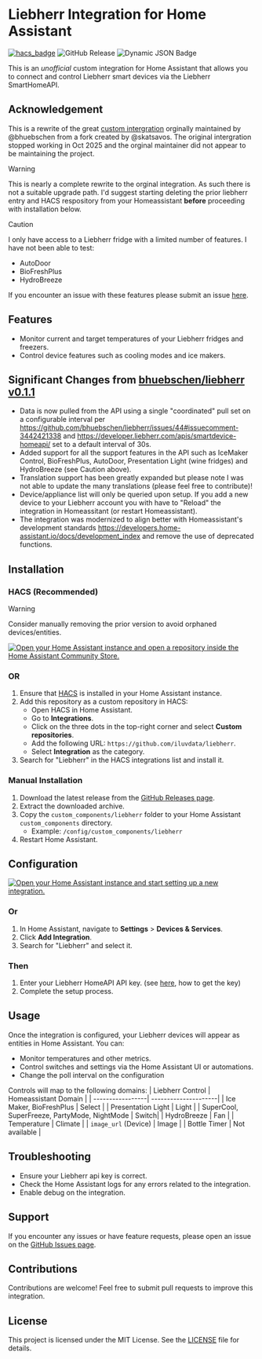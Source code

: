 # Liebherr Integration for Home Assistant

[![hacs_badge](https://img.shields.io/badge/HACS-Custom-orange.svg?style=flat-square&logo=homeassistantcommunitystore)](https://hacs.xyz/)
![GitHub Release](https://img.shields.io/github/v/release/iluvdata/liebherr)
![Dynamic JSON Badge](https://img.shields.io/badge/dynamic/json?url=https%3A%2F%2Fraw.githubusercontent.com%2Filuvdata%2Fliebherr%2Frefs%2Fheads%2Fmain%2Fcustom_components%2Fliebherr%2Fmanifest.json&query=%24.version&prefix=v&label=dev-version&labelColor=orange)

This is an *unofficial* custom integration for Home Assistant that allows you to connect and control Liebherr smart devices via the Liebherr SmartHomeAPI.  

## Acknowledgement
This is a rewrite of the great [custom intergration](https://github.com/bhuebschen/liebherr) orginally maintained by @bhuebschen from a fork created by @skatsavos.  The original intergration stopped working in Oct 2025 and the orginal maintainer did not appear to be maintaining the project.

> [!Warning]
> This is nearly a complete rewrite to the orginal integration.  As such there is not a suitable upgrade path. I'd suggest starting deleting the prior liebherr entry and HACS respository from your Homeassistant **before** proceeding with installation below.

> [!Caution]
> I only have access to a Liebherr fridge with a limited number of features.  I have not been able to test:
> - AutoDoor
> - BioFreshPlus
> - HydroBreeze
>
> If you encounter an issue with these features please submit an issue [here](https://github.com/iluvdata/liebherr/issues).

## Features
- Monitor current and target temperatures of your Liebherr fridges and freezers.
- Control device features such as cooling modes and ice makers.

## Significant Changes from [bhuebschen/liebherr v0.1.1](https://github.com/bhuebschen/liebherr)
- Data is now pulled from the API using a single "coordinated" pull set on a configurable interval per https://github.com/bhuebschen/liebherr/issues/44#issuecomment-3442421338 and https://developer.liebherr.com/apis/smartdevice-homeapi/ set to a default interval of 30s.
- Added support for all the support features in the API such as IceMaker Control, BioFreshPlus, AutoDoor, Presentation Light (wine fridges) and HydroBreeze (see Caution above).
- Translation support has been greatly expanded but please note I was not able to update the many translations (please feel free to contribute)!
- Device/appliance list will only be queried upon setup.  If you add a new device to your Liebherr account you with have to "Reload" the integration in Homeassitant (or restart Homeassistant).
- The integration was modernized to align better with Homeassistant's development standards https://developers.home-assistant.io/docs/development_index and remove the use of deprecated functions.

## Installation

### HACS (Recommended)

> [!Warning]
> Consider manually removing the prior version to avoid orphaned devices/entities.

[![Open your Home Assistant instance and open a repository inside the Home Assistant Community Store.](https://my.home-assistant.io/badges/hacs_repository.svg)](https://my.home-assistant.io/redirect/hacs_repository/?category=integration&owner=iluvdata&repository=liebherr)

### OR

1. Ensure that [HACS](https://hacs.xyz/) is installed in your Home Assistant instance.
2. Add this repository as a custom repository in HACS:
   - Open HACS in Home Assistant.
   - Go to **Integrations**.
   - Click on the three dots in the top-right corner and select **Custom repositories**.
   - Add the following URL: `https://github.com/iluvdata/liebherr`.
   - Select **Integration** as the category.
3. Search for "Liebherr" in the HACS integrations list and install it.


### Manual Installation
1. Download the latest release from the [GitHub Releases page](https://github.com/iluvdata/liebherr/releases).
2. Extract the downloaded archive.
3. Copy the `custom_components/liebherr` folder to your Home Assistant `custom_components` directory.
   - Example: `/config/custom_components/liebherr`
4. Restart Home Assistant.

## Configuration

[![Open your Home Assistant instance and start setting up a new integration.](https://my.home-assistant.io/badges/config_flow_start.svg)](https://my.home-assistant.io/redirect/config_flow_start/?domain=liebherr)

### Or
1. In Home Assistant, navigate to **Settings** > **Devices & Services**.
2. Click **Add Integration**.
3. Search for "Liebherr" and select it.

### Then

1. Enter your Liebherr HomeAPI API key. (see [here](https://developer.liebherr.com/apis/smartdevice-homeapi/), how to get the key)
2. Complete the setup process.

## Usage
Once the integration is configured, your Liebherr devices will appear as entities in Home Assistant. You can:
- Monitor temperatures and other metrics.
- Control switches and settings via the Home Assistant UI or automations.
- Change the poll interval on the configuration

Controls will map to the following domains:
| Liebherr Control | Homeassistant Domain |
| -----------------| ---------------------|
| Ice Maker, BioFreshPlus | Select |
| Presentation Light | Light |
| SuperCool, SuperFreeze, PartyMode, NightMode | Switch|
| HydroBreeze | Fan |
| Temperature | Climate |
| `image_url` (Device) | Image |
| Bottle Timer | Not available |

## Troubleshooting
- Ensure your Liebherr api key is correct.
- Check the Home Assistant logs for any errors related to the integration.
- Enable debug on the integration.

## Support
If you encounter any issues or have feature requests, please open an issue on the [GitHub Issues page](https://github.com/iluvdata/liebherr/issues).

## Contributions
Contributions are welcome! Feel free to submit pull requests to improve this integration.

## License
This project is licensed under the MIT License. See the [LICENSE](https://github.com/iluvdata/liebherr/blob/main/LICENSE) file for details.
